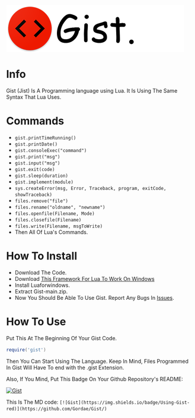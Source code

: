 ![Gist](/logo.png)



# Info
Gist (Jist) Is A Programming language using Lua. It Is Using The Same Syntax That Lua Uses.

# Commands
* `gist.printTimeRunning()`
* `gist.printDate()`
* `gist.consoleExec("command")`
* `gist.print("msg")`
* `gist.input("msg")`
* `gist.exit(code)`
* `gist.sleep(duration)`
* `gist.implement(module)`
* `sys.createError(msg, Error, Traceback, program, exitCode, showTraceback)`
* `files.remove("file")`
* `files.rename("oldname", "newname")`
* `files.openfile(Filename, Mode)`
* `files.closefile(Filename)`
* `files.write(Filename, msgToWrite)`
* Then All Of Lua's Commands.

# How To Install
* Download The Code.
* Download [This Framework For Lua To Work On Windows](https://github.com/rjpcomputing/luaforwindows/releases/download/v5.1.5-52/LuaForWindows_v5.1.5-52.exe)
* Install Luaforwindows.
* Extract Gist-main.zip.
* Now You Should Be Able To Use Gist. Report Any Bugs In [Issues](https://github.com/Gordae/Gist/issues).

# How To Use
Put This At The Beginning Of Your Gist Code.
```lua
require('gist')
```
Then You Can Start Using The Language.
Keep In Mind, Files Programmed In Gist Will Have To end with the .gist Extension.

Also, If You Mind, Put This Badge On Your Github Repository's README:

[![Gist](https://img.shields.io/badge/Using-Gist-red)](https://github.com/Gordae/Gist/)

This Is The MD code:
`[![Gist](https://img.shields.io/badge/Using-Gist-red)](https://github.com/Gordae/Gist/)`
